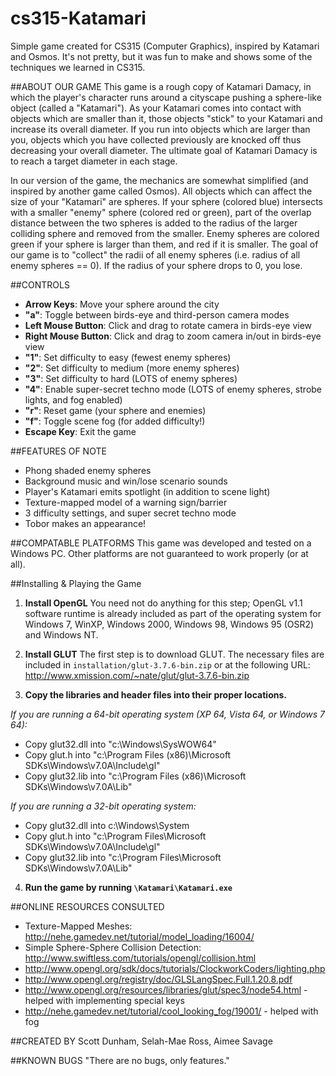 cs315-Katamari
==============

Simple game created for CS315 (Computer Graphics), inspired by Katamari and Osmos. It's not pretty, but it was fun to make and shows some of the techniques we learned in CS315.

##ABOUT OUR GAME
This game is a rough copy of Katamari Damacy, in which the player's character runs around a cityscape pushing a sphere-like object (called a "Katamari"). As your Katamari comes into contact with objects which are smaller than it, those objects "stick" to your Katamari and increase its overall diameter. If you run into objects which are larger than you, objects which you have collected previously are knocked off thus decreasing your overall diameter. The ultimate goal of Katamari Damacy is to reach a target diameter in each stage.

In our version of the game, the mechanics are somewhat simplified (and inspired by another game called Osmos). All objects which can affect the size of your "Katamari" are spheres. If your sphere (colored blue) intersects with a smaller "enemy" sphere (colored red or green), part of the overlap distance between the two spheres is added to the radius of the larger colliding sphere and removed from the smaller. Enemy spheres are colored green if your sphere is larger than them, and red if it is smaller. The goal of our game is to "collect" the radii of all enemy spheres (i.e. radius of all enemy spheres == 0). If the radius of your sphere drops to 0, you lose.

##CONTROLS
* **Arrow Keys**: Move your sphere around the city
* **"a"**: Toggle between birds-eye and third-person camera modes
* **Left Mouse Button**:  Click and drag to rotate camera in birds-eye view
* **Right Mouse Button**:	Click and drag to zoom camera in/out in birds-eye view
* **"1"**: Set difficulty to easy (fewest enemy spheres)
* **"2"**: Set difficulty to medium (more enemy spheres)
* **"3"**: Set difficulty to hard (LOTS of enemy spheres)
* **"4"**: Enable super-secret techno mode (LOTS of enemy spheres, strobe lights, and fog enabled)
* **"r"**: Reset game (your sphere and enemies)
* **"f"**: Toggle scene fog (for added difficulty!)
* **Escape Key**: Exit the game

##FEATURES OF NOTE
* Phong shaded enemy spheres
* Background music and win/lose scenario sounds
* Player's Katamari emits spotlight (in addition to scene light)
* Texture-mapped model of a warning sign/barrier
* 3 difficulty settings, and super secret techno mode
* Tobor makes an appearance! 

##COMPATABLE PLATFORMS
This game was developed and tested on a Windows PC. Other platforms are not guaranteed to work properly (or at all).

##Installing & Playing the Game
1. **Install OpenGL**
You need not do anything for this step; OpenGL v1.1 software runtime is already included as part of the operating system for Windows 7, WinXP, Windows 2000, Windows 98, Windows 95 (OSR2) and Windows NT.

2. **Install GLUT**
The first step is to download GLUT. The necessary files are included in `installation/glut-3.7.6-bin.zip` or at the following URL:
http://www.xmission.com/~nate/glut/glut-3.7.6-bin.zip

3. **Copy the libraries and header files into their proper locations.**

  *If you are running a 64-bit operating system (XP 64, Vista 64, or Windows 7 64):*
  * Copy glut32.dll into "c:\Windows\SysWOW64"
  * Copy glut.h into "c:\Program Files (x86)\Microsoft SDKs\Windows\v7.0A\Include\gl\"
  * Copy glut32.lib into "c:\Program Files (x86)\Microsoft SDKs\Windows\v7.0A\Lib\"

  *If you are running a 32-bit operating system:*
  * Copy glut32.dll into c:\Windows\System
  * Copy glut.h into "c:\Program Files\Microsoft SDKs\Windows\v7.0A\Include\gl\"
  * Copy glut32.lib into "c:\Program Files\Microsoft SDKs\Windows\v7.0A\Lib"

4. **Run the game by running `\Katamari\Katamari.exe`**

##ONLINE RESOURCES CONSULTED
* Texture-Mapped Meshes: http://nehe.gamedev.net/tutorial/model_loading/16004/
* Simple Sphere-Sphere Collision Detection: http://www.swiftless.com/tutorials/opengl/collision.html
* http://www.opengl.org/sdk/docs/tutorials/ClockworkCoders/lighting.php
* http://www.opengl.org/registry/doc/GLSLangSpec.Full.1.20.8.pdf
* http://www.opengl.org/resources/libraries/glut/spec3/node54.html  - helped with implementing special keys
* http://nehe.gamedev.net/tutorial/cool_looking_fog/19001/ - helped with fog

##CREATED BY
Scott Dunham, Selah-Mae Ross, Aimee Savage

##KNOWN BUGS
"There are no bugs, only features."
